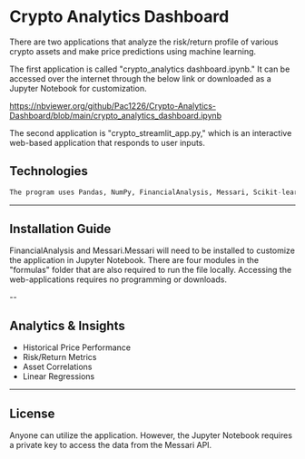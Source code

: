 # Crypto Analytics Dashboard

There are two applications that analyze the risk/return profile of various crypto assets and make price predictions using machine learning.

The first application is called "crypto_analytics dashboard.ipynb." It can be accessed over the internet through the below link or downloaded as a Jupyter Notebook for customization.

https://nbviewer.org/github/Pac1226/Crypto-Analytics-Dashboard/blob/main/crypto_analytics_dashboard.ipynb

The second application is "crypto_streamlit_app.py," which is an interactive web-based application that responds to user inputs.

## Technologies

```python
The program uses Pandas, NumPy, FinancialAnalysis, Messari, Scikit-learn, hvPlot, Matplotlib, and sevaral custom built functions. 
```
---

## Installation Guide

FinancialAnalysis and Messari.Messari will need to be installed to customize the application in Jupyter Notebook. There are four modules in the "formulas" folder that are also required to run the file locally. Accessing the web-applications requires no programming or downloads.

--

## Analytics & Insights

* Historical Price Performance
* Risk/Return Metrics
* Asset Correlations
* Linear Regressions

---

## License

Anyone can utilize the application. However, the Jupyter Notebook requires a private key to access the data from the Messari API.
